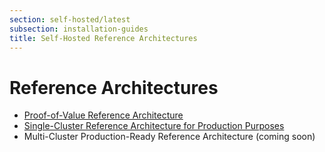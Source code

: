 ```yaml
---
section: self-hosted/latest
subsection: installation-guides
title: Self-Hosted Reference Architectures
---
```


<script context="module">
  export const prerender = true;
</script>

# Reference Architectures

- [Proof-of-Value Reference Architecture](./reference-architecture/proof-of-value)
- [Single-Cluster Reference Architecture for Production Purposes](./reference-architecture/single-cluster-ref-arch)
- Multi-Cluster Production-Ready Reference Architecture (coming soon)
